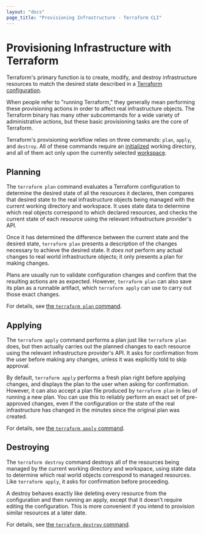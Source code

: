 ```yaml
---
layout: "docs"
page_title: "Provisioning Infrastructure - Terraform CLI"
---
```


# Provisioning Infrastructure with Terraform

Terraform's primary function is to create, modify, and destroy infrastructure
resources to match the desired state described in a
[Terraform configuration](/docs/language/index.html).

When people refer to "running Terraform," they generally mean performing these
provisioning actions in order to affect real infrastructure objects. The
Terraform binary has many other subcommands for a wide variety of administrative
actions, but these basic provisioning tasks are the core of Terraform.

Terraform's provisioning workflow relies on three commands: `plan`, `apply`, and
`destroy`. All of these commands require an
[initialized](/docs/cli/init/index.html) working directory, and all of them act
only upon the currently selected [workspace](/docs/cli/workspaces/index.html).

## Planning

The `terraform plan` command evaluates a Terraform configuration to determine
the desired state of all the resources it declares, then compares that desired
state to the real infrastructure objects being managed with the current working
directory and workspace. It uses state data to determine which real objects
correspond to which declared resources, and checks the current state of each
resource using the relevant infrastructure provider's API.

Once it has determined the difference between the current state and the desired
state, `terraform plan` presents a description of the changes necessary to
achieve the desired state. It _does not_ perform any actual changes to real
world infrastructure objects; it only presents a plan for making changes.

Plans are usually run to validate configuration changes and confirm that the
resulting actions are as expected. However, `terraform plan` can also save its
plan as a runnable artifact, which `terraform apply` can use to carry out those
exact changes.

For details, see [the `terraform plan` command](/docs/commands/plan.html).

## Applying

The `terraform apply` command performs a plan just like `terraform plan` does,
but then actually carries out the planned changes to each resource using the
relevant infrastructure provider's API. It asks for confirmation from the user
before making any changes, unless it was explicitly told to skip approval.

By default, `terraform apply` performs a fresh plan right before applying
changes, and displays the plan to the user when asking for confirmation.
However, it can also accept a plan file produced by `terraform plan` in lieu of
running a new plan. You can use this to reliably perform an exact set of
pre-approved changes, even if the configuration or the state of the real
infrastructure has changed in the minutes since the original plan was created.

For details, see [the `terraform apply` command](/docs/commands/apply.html).

## Destroying

The `terraform destroy` command destroys all of the resources being managed by
the current working directory and workspace, using state data to determine which
real world objects correspond to managed resources. Like `terraform apply`, it
asks for confirmation before proceeding.

A destroy behaves exactly like deleting every resource from the configuration
and then running an apply, except that it doesn't require editing the
configuration. This is more convenient if you intend to provision similar
resources at a later date.

For details, see [the `terraform destroy` command](/docs/commands/destroy.html).
